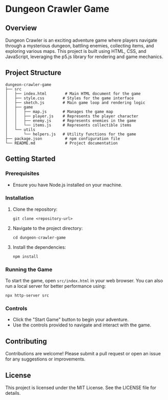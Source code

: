 # Dungeon Crawler Game

## Overview
Dungeon Crawler is an exciting adventure game where players navigate through a mysterious dungeon, battling enemies, collecting items, and exploring various maps. This project is built using HTML, CSS, and JavaScript, leveraging the p5.js library for rendering and game mechanics.

## Project Structure
```
dungeon-crawler-game
├── src
│   ├── index.html        # Main HTML document for the game
│   ├── style.css        # Styles for the game interface
│   ├── sketch.js        # Main game loop and rendering logic
│   ├── game
│   │   ├── map.js       # Manages the game map
│   │   ├── player.js    # Represents the player character
│   │   ├── enemy.js     # Represents enemies in the game
│   │   └── items.js     # Represents collectible items
│   └── utils
│       └── helpers.js   # Utility functions for the game
├── package.json          # npm configuration file
└── README.md             # Project documentation
```

## Getting Started

### Prerequisites
- Ensure you have Node.js installed on your machine.

### Installation
1. Clone the repository:
   ```
   git clone <repository-url>
   ```
2. Navigate to the project directory:
   ```
   cd dungeon-crawler-game
   ```
3. Install the dependencies:
   ```
   npm install
   ```

### Running the Game
To start the game, open `src/index.html` in your web browser. You can also run a local server for better performance using:
```
npx http-server src
```

### Controls
- Click the "Start Game" button to begin your adventure.
- Use the controls provided to navigate and interact with the game.

## Contributing
Contributions are welcome! Please submit a pull request or open an issue for any suggestions or improvements.

## License
This project is licensed under the MIT License. See the LICENSE file for details.
